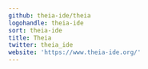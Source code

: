 ```yaml
---
github: theia-ide/theia
logohandle: theia-ide
sort: theia-ide
title: Theia
twitter: theia_ide
website: 'https://www.theia-ide.org/'
---
```

